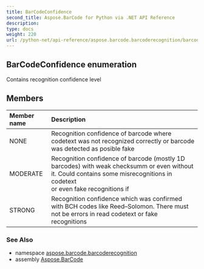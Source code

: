 ```yaml
---
title: BarCodeConfidence
second_title: Aspose.BarCode for Python via .NET API Reference
description: 
type: docs
weight: 220
url: /python-net/api-reference/aspose.barcode.barcoderecognition/barcodeconfidence/
---
```


## BarCodeConfidence enumeration

Contains recognition confidence level

## Members
| Member name | Description |
| :- | :- |
|NONE|Recognition confidence of barcode where codetext was not recognized correctly or barcode was detected as posible fake|
|MODERATE|Recognition confidence of barcode (mostly 1D barcodes) with weak checksumm or even without it. Could contains some misrecognitions in codetext<br/>            or even fake recognitions if|
|STRONG|Recognition confidence which was confirmed with BCH codes like Reed–Solomon. There must not be errors in read codetext or fake recognitions|

### See Also

* namespace [aspose.barcode.barcoderecognition](/barcode/python-net/api-reference/aspose.barcode.barcoderecognition/)
* assembly [Aspose.BarCode](/barcode/python-net/api-reference/)

